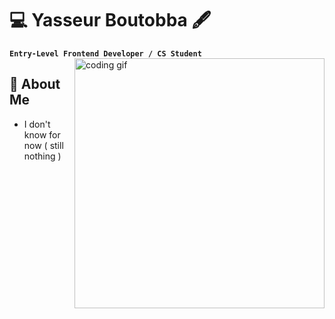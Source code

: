 # 💻 Yasseur Boutobba 🖋

**`Entry-Level Frontend Developer / CS Student `**
<img align="right" alt="coding gif" width="400" src="https://64.media.tumblr.com/2c9275fbd4f718b17190bf9af2fdbbab/tumblr_oi92i9QCQI1vmu6d3o1_1280.jpg">
## 🖤 About Me
* I don't know for now ( still nothing )
  




